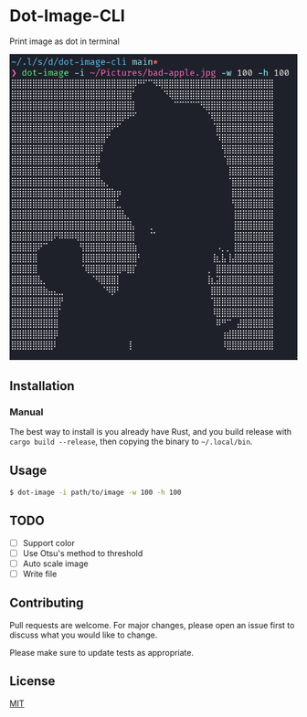 # Dot-Image-CLI

Print image as dot in terminal

![Screenshot](https://raw.githubusercontent.com/Nguyen-Hoang-Nam/readme-image/main/dot-image/screenshot.png)

## Installation

### Manual

The best way to install is you already have Rust, and you build release with `cargo build --release`, then copying the binary to `~/.local/bin`.

## Usage

```bash
$ dot-image -i path/to/image -w 100 -h 100
```

## TODO

- [ ] Support color
- [ ] Use Otsu's method to threshold
- [ ] Auto scale image
- [ ] Write file

## Contributing

Pull requests are welcome. For major changes, please open an issue first to discuss what you would like to change.

Please make sure to update tests as appropriate.

## License

[MIT](https://choosealicense.com/licenses/mit/)
